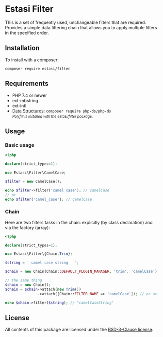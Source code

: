 # Estasi Filter

This is a set of frequently used, unchangeable filters that are required.
Provides a simple data filtering chain that allows you to apply multiple filters in the specified order.

## Installation
To install with a composer:
```
composer require estasi/filter
```

## Requirements
- PHP 7.4 or newer
- ext-mbstring
- ext-intl
- [Data Structures](https://github.com/php-ds/polyfill): 
    `composer require php-ds/php-ds`
    <br><small><i>Polyfill is installed with the estasi/filter package.</i></small>


## Usage

### Basic usage
```php
<?php

declare(strict_types=1);

use Estasi\Filter\CamelCase;

$filter = new CamelCase();

echo $filter->filter('camel case'); // camelCase
// or 
echo $filter('camel_case'); // camelCase
```
### Chain
Here are two filters tasks in the chain: explicitly (by class declaration) and via the factory (array):
```php
<?php

declare(strict_types=1);

use Estasi\Filter\{Chain,Trim};

$string = ' camel case string   ';

$chain = new Chain(Chain::DEFAULT_PLUGIN_MANAGER, 'trim', 'camelCase');

// the same thing
$chain = new Chain();
$chain = $chain->attach(new Trim())
               ->attach([Chain::FILTER_NAME => 'camelCase']); // or attach('camelCase')

echo $chain->filter($string); // "camelCaseString"
```

## License
All contents of this package are licensed under the [BSD-3-Clause license](https://github.com/estasi/filter/blob/master/LICENSE.md).